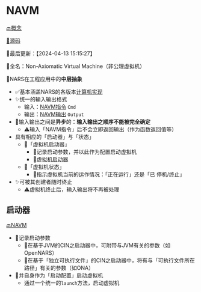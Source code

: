 # NAVM

[🔙概念](./doc.md)

[📃源码](./../../../src/vm/mod.rs)

📍最后更新：【2024-04-13 15:15:27】

📄全名：Non-Axiomatic Virtual Machine（非公理虚拟机）

🎯NARS在工程应用中的**中层抽象**

- ✅基本涵盖NARS的各版本[计算机实现](./cin.md)
- ✨统一的输入输出格式
  - 输入：[NAVM指令](./navm_cmd.md) `Cmd`
  - 输出：[NAVM输出](./navm_output.md) `Output`
- 📌输入输出之间是**异步**的：**输入输出之顺序不能被完全确定**
  - ⚠️输入「NAVM指令」后不会立即返回输出（作为函数返回值等）
- 具有相应的「启动器」与「状态」
  - 📍「虚拟机启动器」
    - 🎯记录启动参数，并以此作为配置启动虚拟机
    - 🔗[虚拟机启动器](#启动器)
  - 📍「虚拟机状态」
    - 🎯指示虚拟机当前的运作情况：「正在运行」还是「已 停机/终止」
- ✨可被其创建者随时终止
  - ⚠️虚拟机终止后，输入输出将不再被处理

## 启动器

[🔙NAVM](#navm)

- 🎯记录启动参数
  - 📄在基于JVM的CIN之启动器中，可附带与JVM有关的参数（如OpenNARS）
  - 📄在基于「独立可执行文件」的CIN之启动器中，将有与「可执行文件所在路径」有关的参数（如ONA）
- 🎯并自身作为「启动配置」启动虚拟机
  - 通过一个统一的`launch`方法，启动虚拟机
